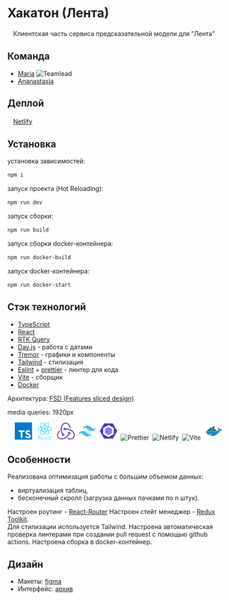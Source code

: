 # Хакатон (Лента)

ㅤКлиентская часть сервиса предсказательной модели для "Лента"

## Команда

- [Maria](https://github.com/shinonhorror)   <img src="https://img.shields.io/badge/Teamlead-ff69b4" alt="Teamlead" class="badge">
- [Ananastasia](https://github.com/alheym)

## Деплой

ㅤ[Netlify](https://kaleidoscopic-dodol-13b174.netlify.app/)

## Установка

установка зависимостей:

```bash
npm i
```

запуск проекта (Hot Reloading):

```bash
npm run dev
```

запуск сборки:

```bash
npm run build
```

запуск сборки docker-контейнера:

```bash
npm run docker-build
```

запуск docker-контейнера:

```bash
npm run docker-start
```

## Стэк технологий

- [TypeScript](https://www.typescriptlang.org/)
- [React](https://react.dev/)
- [RTK Query](https://redux-toolkit.js.org/rtk-query/overview)
- [Day.js](https://github.com/iamkun/dayjs/) - работа с датами
- [Tremor](https://www.tremor.so/) - графики и компоненты
- [Tailwind](https://tailwindcss.com/) - стилизация
- [Eslint](https://eslint.org/) + [prettier](https://prettier.io/) - линтер для кода 
- [Vite](https://vitejs.dev/) - сборщик
- [Docker](https://www.docker.com/)

Архитектура: [FSD (Features sliced design)](ARCHITECTURE.md)

media queries: 1920px

<div align="center">
  <img src="https://github.com/devicons/devicon/blob/master/icons/typescript/typescript-original.svg" title="TypeScript" alt="TypeScript" width="40" height="40"/>&nbsp;
  <img src="https://github.com/devicons/devicon/blob/master/icons/react/react-original-wordmark.svg" title="React" alt="React" width="40" height="40"/>&nbsp;
  <img src="https://github.com/devicons/devicon/blob/master/icons/redux/redux-original.svg" title="Redux" alt="Redux " width="40" height="40"/>&nbsp;
  <img src="https://github.com/devicons/devicon/blob/master/icons/tailwindcss/tailwindcss-plain.svg" title="Tailwind" alt="Tailwind" width="40" height="40"/>&nbsp;
  <img src="https://github.com/devicons/devicon/blob/master/icons/eslint/eslint-original.svg" title="ESLint" alt="ESLint" width="40" height="40"/>&nbsp;
  <img src="https://prettier.io/icon.png" title="Prettier" alt="Prettier" width="40" height="40"/>&nbsp;
  <img src="https://cdn.freebiesupply.com/logos/large/2x/netlify-logo-png-transparent.png" title="Netlify" alt="Netlify" width="40"/>&nbsp;
  <img src="https://en.vetores.org/d/vite-js-logo.svg" title="Vite" alt="Vite" width="40" height="40"/>&nbsp;
  <img src="https://github.com/devicons/devicon/blob/master/icons/docker/docker-original.svg" title="Docker" alt="Docker" width="40" height="40"/>&nbsp;
</div>

## Особенности

Реализована оптимизация работы с большим объемом данных: 
 - виртуализация таблиц, 
 - бесконечный скролл (загрузка данных пачками по n штук).

Настроен роутинг - [React-Router](https://reactrouter.com/en/main)
Настроен стейт менеджер - [Redux Toolkit](https://redux-toolkit.js.org/).  
Для стилизации используется Tailwind.
Настроена автоматическая проверка линтерами при создании pull request с помощью github actions.
Настроена сборка в docker-контейнер.

## Дизайн

- Макеты: [figma](https://www.figma.com/file/VyRPWoY3pyHrlUODlwK3VV/%D0%BA%D0%BE%D0%BC%D0%B0%D0%BD%D0%B4%D0%B0-%E2%84%964-QuadroTech_%D0%A5%D0%B0%D0%BA%D0%B0%D1%82%D0%BE%D0%BD-%D0%9B%D0%B5%D0%BD%D1%82%D0%B0-(%D0%A0%D0%B0%D0%B1%D0%BE%D1%87%D0%B0%D1%8F)?node-id=195%3A2044&mode=dev)  
- Интерфейс: [архив](INTERFACE.md)

